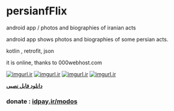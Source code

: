 # persianfFlix
android app / photos and biographies of iranian acts

android app shows photos and biographies of some persian acts.

kotlin , retrofit, json

it is online, thanks to 000webhost.com

<a href="https://imgurl.ir/"><img src="https://imgurl.ir/uploads/a57835_.png" border="0" alt="imgurl.ir" /></a>
<a href="https://imgurl.ir/"><img src="https://imgurl.ir/uploads/h798914_.png" border="0" alt="imgurl.ir" /></a>
<a href="https://imgurl.ir/"><img src="https://imgurl.ir/uploads/f27386_.png" border="0" alt="imgurl.ir" /></a>
<a href="https://imgurl.ir/"><img src="https://imgurl.ir/uploads/g287_.png" border="0" alt="imgurl.ir" /></a>

<b><a href="http://s7.picofile.com/file/8377848084/app_release.apk.html">دانلود فایل نصبی</a></b>

<h3>donate : <a href="http://idpay.ir/modos">idpay.ir/modos</a></h3>

